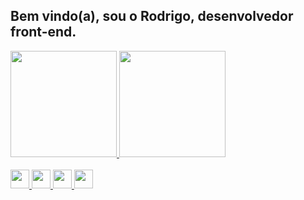 ## Bem vindo(a), sou o Rodrigo, desenvolvedor front-end.
<div align="center" style="display:inline">
  
  <a href="https://github.com/roweizenmann">
  <img height="170em" src="https://github-readme-stats.vercel.app/api?username=roweizenmann&show_icons=true&theme=tokyonight&include_all_commits=true&count_private=true"/>
  <img height="170em" src="https://github-readme-stats.vercel.app/api/top-langs/?username=roweizenmann&layout=compact&langs_count=7&theme=tokyonight"/>
</div>
<div style="display: inline_block"><br>
<img src="https://cdn.jsdelivr.net/gh/devicons/devicon/icons/html5/html5-original.svg" widht="40" height="30"/>
   <img src="https://cdn.jsdelivr.net/gh/devicons/devicon/icons/css3/css3-original.svg" widht="40" height="30"/>
   <img src="https://cdn.jsdelivr.net/gh/devicons/devicon/icons/javascript/javascript-original.svg" widht="40" height="30"/>
   <img src="https://cdn.jsdelivr.net/gh/devicons/devicon/icons/bootstrap/bootstrap-plain.svg"  widht="40" height="30"/>
</div>
